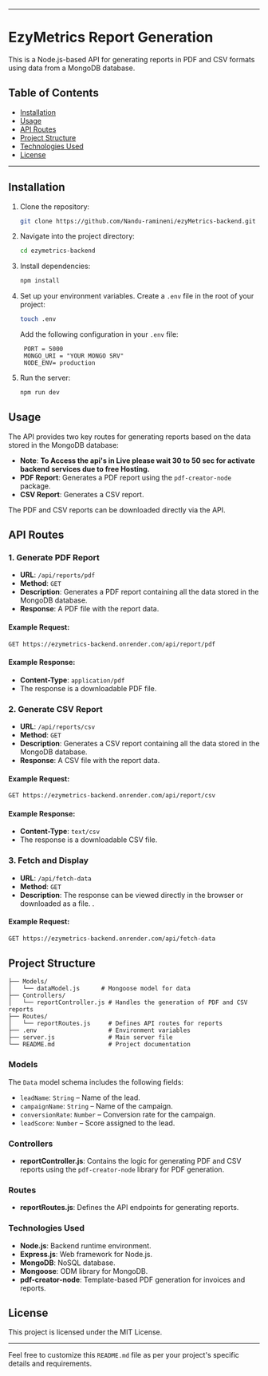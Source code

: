 
---

# EzyMetrics Report Generation 

This is a Node.js-based API for generating reports in PDF and CSV formats using data from a MongoDB database. 
## Table of Contents

- [Installation](#installation)
- [Usage](#usage)
- [API Routes](#api-routes)
- [Project Structure](#project-structure)
- [Technologies Used](#technologies-used)
- [License](#license)

---

## Installation

1. Clone the repository:

   ```bash
   git clone https://github.com/Nandu-ramineni/ezyMetrics-backend.git
   ```

2. Navigate into the project directory:

   ```bash
   cd ezymetrics-backend
   ```

3. Install dependencies:

   ```bash
   npm install
   ```

4. Set up your environment variables. Create a `.env` file in the root of your project:

   ```bash
   touch .env
   ```

   Add the following configuration in your `.env` file:

   ```env
    PORT = 5000
    MONGO_URI = "YOUR MONGO SRV"
    NODE_ENV= production

   ```

5. Run the server:

   ```bash
   npm run dev
   ```

## Usage

The API provides two key routes for generating reports based on the data stored in the MongoDB database:
- **Note**: **To Access the api's in Live please wait 30 to 50 sec for activate backend services due to free Hosting.**
- **PDF Report**: Generates a PDF report using the `pdf-creator-node` package.
- **CSV Report**: Generates a CSV report.

The PDF and CSV reports can be downloaded directly via the API.

## API Routes

### 1. Generate PDF Report

- **URL**: `/api/reports/pdf`
- **Method**: `GET`
- **Description**: Generates a PDF report containing all the data stored in the MongoDB database.
- **Response**: A PDF file with the report data.
  
#### Example Request:

```bash
GET https://ezymetrics-backend.onrender.com/api/report/pdf
```

#### Example Response:

- **Content-Type**: `application/pdf`
- The response is a downloadable PDF file.

### 2. Generate CSV Report

- **URL**: `/api/reports/csv`
- **Method**: `GET`
- **Description**: Generates a CSV report containing all the data stored in the MongoDB database.
- **Response**: A CSV file with the report data.

#### Example Request:

```bash
GET https://ezymetrics-backend.onrender.com/api/report/csv
```

#### Example Response:

- **Content-Type**: `text/csv`
- The response is a downloadable CSV file.

### 3. Fetch and Display

- **URL**: `/api/fetch-data`
- **Method**: `GET`
- **Description**: The response can be viewed directly in the browser or downloaded as a file. .

  
#### Example Request:

```bash
GET https://ezymetrics-backend.onrender.com/api/fetch-data
```


## Project Structure

```
├── Models/
│   └── dataModel.js      # Mongoose model for data
├── Controllers/
│   └── reportController.js # Handles the generation of PDF and CSV reports
├── Routes/
│   └── reportRoutes.js     # Defines API routes for reports
├── .env                    # Environment variables
├── server.js               # Main server file
└── README.md               # Project documentation
```

### Models

The `Data` model schema includes the following fields:

- `leadName`: `String` – Name of the lead.
- `campaignName`: `String` – Name of the campaign.
- `conversionRate`: `Number` – Conversion rate for the campaign.
- `leadScore`: `Number` – Score assigned to the lead.

### Controllers

- **reportController.js**: Contains the logic for generating PDF and CSV reports using the `pdf-creator-node` library for PDF generation.

### Routes

- **reportRoutes.js**: Defines the API endpoints for generating reports.

### Technologies Used

- **Node.js**: Backend runtime environment.
- **Express.js**: Web framework for Node.js.
- **MongoDB**: NoSQL database.
- **Mongoose**: ODM library for MongoDB.
- **pdf-creator-node**: Template-based PDF generation for invoices and reports.

## License

This project is licensed under the MIT License.

---

Feel free to customize this `README.md` file as per your project's specific details and requirements.